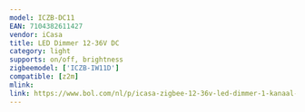 ```yaml
---
model: ICZB-DC11
EAN: 7104382611427
vendor: iCasa
title: LED Dimmer 12-36V DC
category: light
supports: on/off, brightness
zigbeemodel: ['ICZB-IW11D']
compatible: [z2m]
mlink: 
link: https://www.bol.com/nl/p/icasa-zigbee-12-36v-led-dimmer-1-kanaal-compatible-met-zigbee-3-0-gateway/9200000107260813/
---
```

